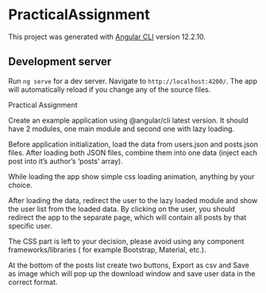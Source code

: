 # PracticalAssignment

This project was generated with [Angular CLI](https://github.com/angular/angular-cli) version 12.2.10.

## Development server

Run `ng serve` for a dev server. Navigate to `http://localhost:4200/`. The app will automatically reload if you change any of the source files.

Practical Assignment 

Create an example application using @angular/cli latest version. It should have 2 modules, one main module and second one with lazy loading.

Before application initialization, load the data from users.json and posts.json files. After loading both JSON files, combine them into one data (inject each post into it’s author’s ‘posts’ array).

While loading the app show simple css loading animation, anything by your choice.

After loading the data, redirect the user to the lazy loaded module and show the user list from the loaded data. By clicking on the user, you should redirect the app to the separate page, which will contain all posts by that specific user.

The CSS part is left to your decision, please avoid using any component frameworks/libraries ( for example Bootstrap, Material, etc.).

At the bottom of the posts list create two buttons, Export as csv and Save as image which will pop up the download window and save user data in the correct format. 
